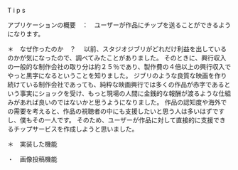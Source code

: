 T i p s

アプリケーションの概要　：　ユーザーが作品にチップを送ることができるようになります。

＊　なぜ作ったのか　？　
以前、スタジオジブリがどれだけ利益を出しているのかが気になったので、調べてみたことがありました。
そのときに、興行収入の一般的な制作会社の取り分は約２５％であり、製作費の４倍以上の興行収入でやっと黒字になるということを知りました。
ジブリのような良質な映画を作り続けている制作会社であっても、純粋な映画興行では多くの作品が赤字であるという事実にショックを受け、もっと現場の人間に金銭的な報酬が渡るような仕組みがあれば良いのではないかと思うようになりました。
作品の認知度や海外での需要を考えると、作品の視聴者の中にも支援したいと思う人は多いはずですし、僕もその一人です。
そのため、ユーザーが作品に対して直接的に支援できるチップサービスを作成しようと思いました。

＊　実装した機能

・　画像投稿機能


